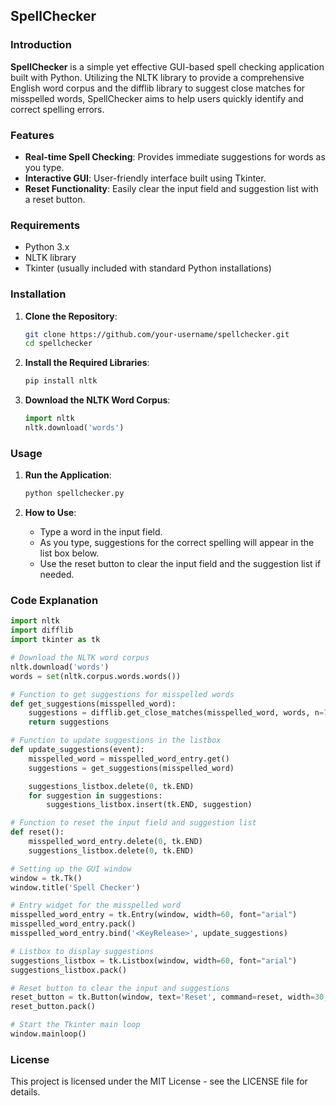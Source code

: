 ## SpellChecker

### Introduction

**SpellChecker** is a simple yet effective GUI-based spell checking application built with Python. Utilizing the NLTK library to provide a comprehensive English word corpus and the difflib library to suggest close matches for misspelled words, SpellChecker aims to help users quickly identify and correct spelling errors.

### Features

- **Real-time Spell Checking**: Provides immediate suggestions for words as you type.
- **Interactive GUI**: User-friendly interface built using Tkinter.
- **Reset Functionality**: Easily clear the input field and suggestion list with a reset button.

### Requirements

- Python 3.x
- NLTK library
- Tkinter (usually included with standard Python installations)

### Installation

1. **Clone the Repository**:
    ```sh
    git clone https://github.com/your-username/spellchecker.git
    cd spellchecker
    ```

2. **Install the Required Libraries**:
    ```sh
    pip install nltk
    ```

3. **Download the NLTK Word Corpus**:
    ```python
    import nltk
    nltk.download('words')
    ```

### Usage

1. **Run the Application**:
    ```sh
    python spellchecker.py
    ```

2. **How to Use**:
    - Type a word in the input field.
    - As you type, suggestions for the correct spelling will appear in the list box below.
    - Use the reset button to clear the input field and the suggestion list if needed.

### Code Explanation

```python
import nltk
import difflib
import tkinter as tk

# Download the NLTK word corpus
nltk.download('words')
words = set(nltk.corpus.words.words())

# Function to get suggestions for misspelled words
def get_suggestions(misspelled_word):
    suggestions = difflib.get_close_matches(misspelled_word, words, n=7, cutoff=0.1)
    return suggestions

# Function to update suggestions in the listbox
def update_suggestions(event):
    misspelled_word = misspelled_word_entry.get()
    suggestions = get_suggestions(misspelled_word)

    suggestions_listbox.delete(0, tk.END)
    for suggestion in suggestions:
        suggestions_listbox.insert(tk.END, suggestion)

# Function to reset the input field and suggestion list
def reset():
    misspelled_word_entry.delete(0, tk.END)
    suggestions_listbox.delete(0, tk.END)

# Setting up the GUI window
window = tk.Tk()
window.title('Spell Checker')

# Entry widget for the misspelled word
misspelled_word_entry = tk.Entry(window, width=60, font="arial")
misspelled_word_entry.pack()
misspelled_word_entry.bind('<KeyRelease>', update_suggestions)

# Listbox to display suggestions
suggestions_listbox = tk.Listbox(window, width=60, font="arial")
suggestions_listbox.pack()

# Reset button to clear the input and suggestions
reset_button = tk.Button(window, text='Reset', command=reset, width=30, background="pink", font="arial")
reset_button.pack()

# Start the Tkinter main loop
window.mainloop()
```

### License

This project is licensed under the MIT License - see the LICENSE file for details.

